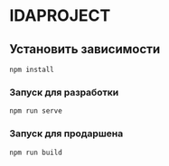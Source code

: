 # IDAPROJECT

## Установить зависимости
```
npm install
```

### Запуск для разработки
```
npm run serve
```

### Запуск для продаршена
```
npm run build
```
